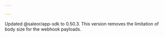 ```yaml
---

---
```


Updated @saleor/app-sdk to 0.50.3. This version removes the limitation of body size for the webhook payloads.

